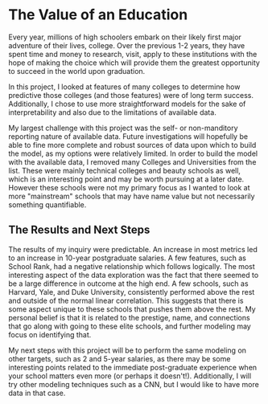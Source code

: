 # The Value of an Education

Every year, millions of high schoolers embark on their likely first major adventure of their lives, college.  Over the previous 1-2 years, they have spent time and money to research, visit, apply to these institutions with the hope of making the choice which will provide them the greatest opportunity to succeed in the world upon graduation.

In this project, I looked at features of many colleges to determine how predictive those colleges (and those features) were of long term success.  Additionally, I chose to use more straightforward models for the sake of interpretability and also due to the limitations of available data.

My largest challenge with this project was the self- or non-manditory reporting nature of available data.  Future investigations will hopefully be able to fine more complete and robust sources of data upon which to build the model, as my options were relatively limited.  In order to build the model with the available data, I removed many Colleges and Universities from the list.  These were mainly technical colleges and beauty schools as well, which is an interesting point and may be worth pursuing at a later date.  However these schools were not my primary focus as I wanted to look at more "mainstream" schools that may have name value but not necessarily something quantifiable.

## The Results and Next Steps

The results of my inquiry were predictable.  An increase in most metrics led to an increase in 10-year postgraduate salaries.  A few features, such as School Rank, had a negative relationship which follows logically.  The most interesting aspect of the data exploration was the fact that there seemed to be a large difference in outcome at the high end.  A few schools, such as Harvard, Yale, and Duke University, consistently performed above the rest and outside of the normal linear correlation.  This suggests that there is some aspect unique to these schools that pushes them above the rest.  My personal belief is that it is related to the prestige, name, and connections that go along with going to these elite schools, and further modeling may focus on identifying that.

My next steps with this project will be to perform the same modeling on other targets, such as 2 and 5-year salaries, as there may be some interesting points related to the immediate post-graduate experience when your school matters even more (or perhaps it doesn't!).  Additionally, I will try other modeling techniques such as a CNN, but I would like to have more data in that case.